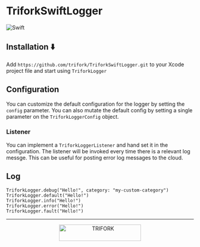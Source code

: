 # TriforkSwiftLogger

![Swift](https://img.shields.io/badge/Swift-5.0-orange.svg)

## Installation ⬇️

Add `https://github.com/trifork/TriforkSwiftLogger.git` to your Xcode project file and start using `TriforkLogger`

## Configuration
You can customize the default configuration for the logger by setting the `config` parameter. You can also mutate the default config by setting a single parameter on the `TriforkLoggerConfig` object.

### Listener
You can implement a `TriforkLoggerListener` and hand set it in the configuration. The listener will be invoked every time there is a relevant log messge. This can be useful for posting error log messages to the cloud.

## Log
```
TriforkLogger.debug("Hello!", category: "my-custom-category")
TriforkLogger.default("Hello!")
TriforkLogger.info("Hello!")
TriforkLogger.error("Hello!")
TriforkLogger.fault("Hello!")
```

---

<p align="center">
  <img width="220" height="44" src="https://trifork.com/wp-content/uploads/2018/06/Trifork_payoff_logo_RGB.png" alt="TRIFORK">
</p>
